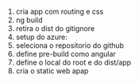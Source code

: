 1. cria app com routing e css
2. ng build
3. retira o dist do gitignore
4. setup do azure:
5. seleciona o repositorio do github
6. define pre-build como angular
7. define o local do root e do dist/app
8. cria o static web apap
